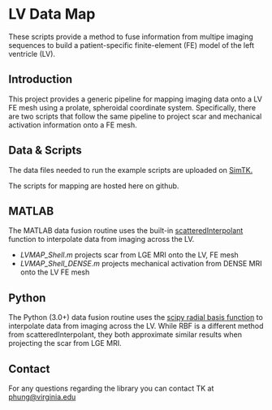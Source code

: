 LV Data Map
================

These scripts provide a method to fuse information from multipe imaging sequences to build a patient-specific finite-element (FE) model of the left ventricle (LV).

## Introduction
This project provides a generic pipeline for mapping imaging data onto a LV FE mesh using a prolate, spheroidal coordinate system. Specifically, there are two scripts that follow the same pipeline to project scar and mechanical activation information onto a FE mesh. 

## Data & Scripts
The data files needed to run the example scripts are uploaded on [SimTK.](https://simtk.org/projects/lvdatamap)

The scripts for mapping are hosted here on github.

## MATLAB
The MATLAB data fusion routine uses the built-in [scatteredInterpolant](https://www.mathworks.com/help/matlab/ref/scatteredinterpolant.html) function to interpolate data from imaging across the LV.

- *LVMAP_Shell.m* projects scar from LGE MRI onto the LV, FE mesh
- *LVMAP_Shell_DENSE.m* projects mechanical activation from DENSE MRI onto the LV FE mesh 

## Python
The Python (3.0+) data fusion routine uses the [scipy radial basis function](https://docs.scipy.org/doc/scipy/reference/generated/scipy.interpolate.Rbf.html) to interpolate data from imaging across the LV. While RBF is a different method from scatteredInterpolant, they both approximate similar results when projecting the scar from LGE MRI.

## Contact
For any questions regarding the library you can contact TK at phung@virginia.edu
